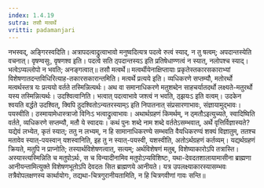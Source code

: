 ```yaml
---
index: 1.4.19
sutra: तसौ मत्वर्थे
vritti: padamanjari
---
```


 नभस्वद्, अङ्गिरस्वदिति। अत्रापदत्वाद्रुत्वाभावो मनुष्वदित्यत्र पदत्वे रुत्वं स्याद्, न तु षत्वम्; अपदान्तस्येति वचनात्। वृषण्वसुः, वृषणश्व इति। पदत्वे सति ठ्पदान्तस्यऽ इति प्रतिषेधाण्णत्वं न स्यात्, नलोपश्च स्याद्। भत्वेऽप्यल्लोपो न भवति; अनङ्गत्वात्॥ तसौ मत्वर्थे॥ मत्वर्थीयेनाक्षिप्तायाः प्रकृतेस्तकारसकाराभ्यां विशेषणातदन्तविधिरित्याह-तकारसकारान्तमिति। मत्वर्थे प्रत्यये इति। व्यधिकरणे सप्तम्यौ, मतोरर्थो मत्वर्थस्तत्र यः प्रत्ययो वर्तते तस्मिन्नित्यर्थः। अथ वा समानाधिकरणे मतुशब्देन साहचर्यातदर्थो लक्ष्यते-मतुरर्थो यस्य तस्मिन्नित्यर्थः। उदश्वित्वानिति। भत्वात् पदत्वाभावे जश्त्वं न भवति, ठ्झयःऽ इति वत्वम्। उदकेन श्वयति वर्द्धते उदश्वित्, क्विपि ठुदश्वितोऽन्यतरस्याम्ऽ इति निपातनात् संप्रसारणाभावः, संज्ञायामुद्भावः। पयस्वीति। ठस्मायामेधास्त्राजो विनिःऽ भत्वाद्रुत्वाभावः। अथार्थग्रहणं किमर्थम्, न ठ्मतौऽइत्युच्यते, स्वादिष्विति वर्तते, व्यधिकरणे सप्तम्यौ, मतौ ये स्वादयः। कथं पुनः शब्दे नाम शब्दे वर्ततेऽसम्भवात्, अर्थे वृत्तिर्विज्ञास्यते? यद्येवं लभ्येत, कृतं स्यात्; ततु न लभ्यम्, न हि सामानाधिकरण्ये सम्भवति वैयधिकरण्यं शक्यं विज्ञातुम्, ततश्च मतावेव स्यात्-पयस्वान् यशस्वानिति, इह तु न स्यात्-पयस्वी, यशस्वीति, अतोऽर्थग्रहणं कर्तव्यम्। यद्यर्थग्रहणं क्रियते, मतुपि न प्राप्नोति; तस्यार्थविशेषणत्वात्, सत्यम्; अर्थविशेषणं मतुब्, विशेष्याकारोऽपि तत्रास्ति। अस्यास्त्यस्मिन्निति च मतुपोऽर्थः, स च विन्यादीनामिव मतुपोऽप्यविशिष्टः, यथा-देवदतशालायामासीना ब्राह्मणा आनीयन्तामित्युक्ते विशेषणभूतोऽपि देवदतः सित ब्राह्मणये आनीयते। यत्र उपलक्ष्याकारस्यासम्भवः तत्रैवोपलक्षणस्य कार्थायोगः, तद्यथा-चित्रगुरानीयतामिति, न हि चित्रगवीणां गावः सन्ति॥